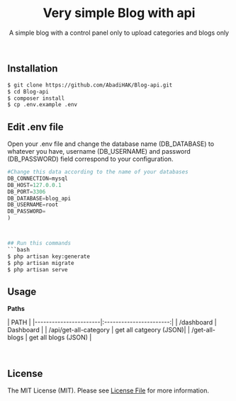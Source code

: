 <div align="center">
  <h1>Very simple Blog with api</h1>
  <p>A simple blog with a control panel only to upload categories and blogs only</p>
</div>



<br>

## Installation


```bash
$ git clone https://github.com/AbadiHAK/Blog-api.git
$ cd Blog-api
$ composer install
$ cp .env.example .env
```

## Edit .env file

<p>Open your .env file and change the database name (DB_DATABASE) to whatever you have, username (DB_USERNAME) and password (DB_PASSWORD) field correspond to your configuration.
</p>

```python
#Change this data according to the name of your databases 
DB_CONNECTION=mysql
DB_HOST=127.0.0.1
DB_PORT=3306
DB_DATABASE=blog_api
DB_USERNAME=root
DB_PASSWORD=
)



## Run this commands
```bash
$ php artisan key:generate
$ php artisan migrate
$ php artisan serve
```






## Usage

**Paths**

| PATH                  | 
|-----------------------|:-----------------------:|
| /dashboard            | Dashboard               |
| /api/get-all-category |  get all catgeory (JSON)|
| /get-all-blogs        |  get all blogs (JSON)   |    




<br>










## License

The MIT License (MIT). Please see [License File](LICENSE) for more information.
